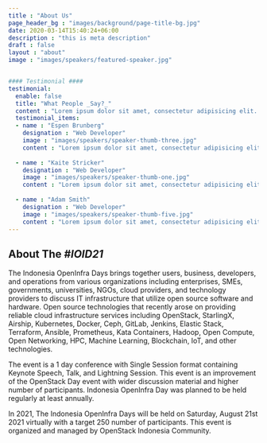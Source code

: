 ```yaml
---
title : "About Us"
page_header_bg : "images/background/page-title-bg.jpg"
date: 2020-03-14T15:40:24+06:00
description : "this is meta description"
draft : false
layout : "about"
image : "images/speakers/featured-speaker.jpg"


#### Testimonial ####
testimonial:
  enable: false
  title: "What People _Say?_"
  content : "Lorem ipsum dolor sit amet, consectetur adipisicing elit. Deleniti aliquid vero harum rerum voluptates, ab, ullam."
  testimonial_items:
  - name : "Espen Brunberg"
    designation : "Web Developer"
    image : "images/speakers/speaker-thumb-three.jpg"
    content : "Lorem ipsum dolor sit amet, consectetur adipisicing elit. Reiciendis voluptate modi sunt placeat in vel illo dolorem, atque maxime voluptates optio fugit iure cum ipsa quo quaerat! Veritatis, modi. Laudantium provident deleniti earum voluptas delectus, labore dolor dolorem amet expedita."
    
  - name : "Kaite Stricker"
    designation : "Web Developer"
    image : "images/speakers/speaker-thumb-one.jpg"
    content : "Lorem ipsum dolor sit amet, consectetur adipisicing elit. Reiciendis voluptate modi sunt placeat in vel illo dolorem, atque maxime voluptates optio fugit iure cum ipsa quo quaerat! Veritatis, modi. Laudantium provident deleniti earum voluptas delectus, labore dolor dolorem amet expedita."
    
  - name : "Adam Smith"
    designation : "Web Developer"
    image : "images/speakers/speaker-thumb-five.jpg"
    content : "Lorem ipsum dolor sit amet, consectetur adipisicing elit. Reiciendis voluptate modi sunt placeat in vel illo dolorem, atque maxime voluptates optio fugit iure cum ipsa quo quaerat! Veritatis, modi. Laudantium provident deleniti earum voluptas delectus, labore dolor dolorem amet expedita."
---
```


## About The _#IOID21_

The Indonesia OpenInfra Days brings together users, business, developers, and
operations from various organizations including enterprises, SMEs, governments,
universities, NGOs, cloud providers, and technology providers to discuss IT
infrastructure that utilize open source software and hardware. Open source
technologies that recently arose on providing reliable cloud infrastructure services
including OpenStack, StarlingX, Airship, Kubernetes, Docker, Ceph, GitLab, Jenkins,
Elastic Stack, Terraform, Ansible, Prometheus, Kata Containers, Hadoop, Open
Compute, Open Networking, HPC, Machine Learning, Blockchain, IoT, and other
technologies.

The event is a 1 day conference with Single Session format containing Keynote
Speech, Talk, and Lightning Session. This event is an improvement of the OpenStack
Day event with wider discussion material and higher number of participants.
Indonesia OpenInfra Day was planned to be held regularly at least annually.

In 2021, The Indonesia OpenInfra Days will be held on Saturday, August 21st 2021
virtually with a target 250 number of participants. This event is organized
and managed by OpenStack Indonesia Community.


